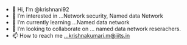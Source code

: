 - 👋 Hi, I’m @krishnani92
- 👀 I’m interested in ...Network security, Named data Network
- 🌱 I’m currently learning ...Named data network
- 💞️ I’m looking to collaborate on ... named data network reserachers.
- 📫 How to reach me ...krishnakumari.m@iiits.in

<!---
krishnani92/krishnani92 is a ✨ special ✨ repository because its `README.md` (this file) appears on your GitHub profile.
You can click the Preview link to take a look at your changes.
--->
